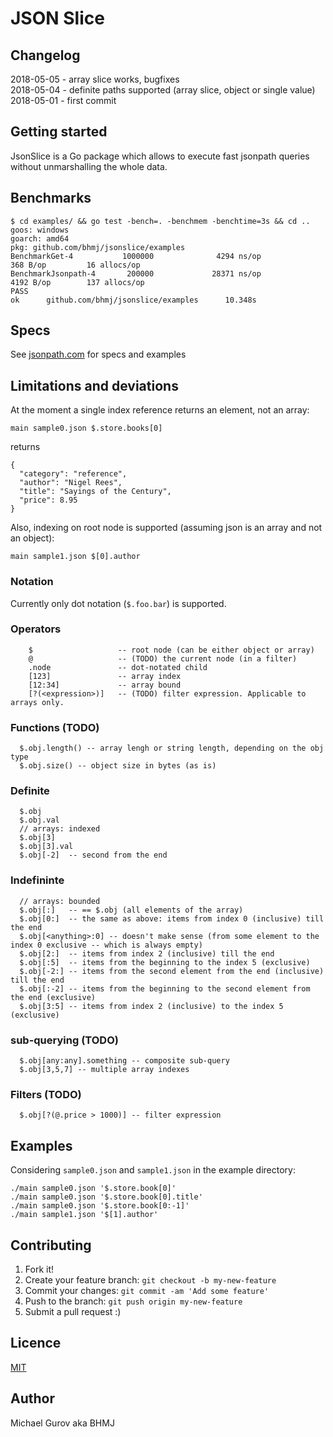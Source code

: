# JSON Slice

## Changelog

2018-05-05 - array slice works, bugfixes  
2018-05-04 - definite paths supported (array slice, object or single value)  
2018-05-01 - first commit

## Getting started

JsonSlice is a Go package which allows to execute fast jsonpath queries without unmarshalling the whole data.

## Benchmarks

```
$ cd examples/ && go test -bench=. -benchmem -benchtime=3s && cd ..
goos: windows
goarch: amd64
pkg: github.com/bhmj/jsonslice/examples
BenchmarkGet-4           1000000              4294 ns/op             368 B/op         16 allocs/op
BenchmarkJsonpath-4       200000             28371 ns/op            4192 B/op        137 allocs/op
PASS
ok      github.com/bhmj/jsonslice/examples      10.348s
```

## Specs

See [jsonpath.com](http://jsonpath.com) for specs and examples

## Limitations and deviations

At the moment a single index reference returns an element, not an array:  
```
main sample0.json $.store.books[0]
```
returns  
```
{
  "category": "reference",
  "author": "Nigel Rees",
  "title": "Sayings of the Century",
  "price": 8.95
}
```

Also, indexing on root node is supported (assuming json is an array and not an object):  
```
main sample1.json $[0].author
```

### Notation

Currently only dot notation (`$.foo.bar`) is supported.

### Operators
```
    $                   -- root node (can be either object or array)
    @                   -- (TODO) the current node (in a filter)
    .node               -- dot-notated child
    [123]               -- array index
    [12:34]             -- array bound
    [?(<expression>)]   -- (TODO) filter expression. Applicable to arrays only.
```
### Functions (TODO)
```
  $.obj.length() -- array lengh or string length, depending on the obj type
  $.obj.size() -- object size in bytes (as is)
```
### Definite
```
  $.obj
  $.obj.val
  // arrays: indexed
  $.obj[3]
  $.obj[3].val
  $.obj[-2]  -- second from the end
```
### Indefininte
```
  // arrays: bounded
  $.obj[:]   -- == $.obj (all elements of the array)
  $.obj[0:]  -- the same as above: items from index 0 (inclusive) till the end
  $.obj[<anything>:0] -- doesn't make sense (from some element to the index 0 exclusive -- which is always empty)
  $.obj[2:]  -- items from index 2 (inclusive) till the end
  $.obj[:5]  -- items from the beginning to the index 5 (exclusive)
  $.obj[-2:] -- items from the second element from the end (inclusive) till the end
  $.obj[:-2] -- items from the beginning to the second element from the end (exclusive)
  $.obj[3:5] -- items from index 2 (inclusive) to the index 5 (exclusive)
```
### sub-querying (TODO)
```
  $.obj[any:any].something -- composite sub-query
  $.obj[3,5,7] -- multiple array indexes
```
### Filters (TODO)
```
  $.obj[?(@.price > 1000)] -- filter expression
```

## Examples

  Considering `sample0.json` and `sample1.json` in the example directory:  

  `./main sample0.json '$.store.book[0]'`  
  `./main sample0.json '$.store.book[0].title'`  
  `./main sample0.json '$.store.book[0:-1]'`  
  `./main sample1.json '$[1].author'`  
  
## Contributing
1. Fork it!
2. Create your feature branch: `git checkout -b my-new-feature`
3. Commit your changes: `git commit -am 'Add some feature'`
4. Push to the branch: `git push origin my-new-feature`
5. Submit a pull request :)

## Licence

[MIT](http://opensource.org/licenses/MIT)

## Author

Michael Gurov aka BHMJ
